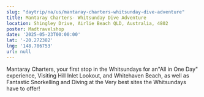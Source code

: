 ```yaml
---
slug: "daytrip/na/us/mantaray-charters-whitsunday-dive-adventure"
title: Mantaray Charters- Whitsunday Dive Adventure
location: Shingley Drive, Airlie Beach QLD, Australia, 4802
poster: Madtravelshop
date: '2025-05-23T00:00:00'
lat: '-20.272382'
lng: '148.706753'
url: null
---
```


Mantaray Charters, your first stop in the Whitsundays for an"All in One Day" experience, Visiting Hill Inlet Lookout, and Whitehaven Beach, as well as Fantastic Snorkelling and Diving at the Very best sites the Whitsundays have to offer!
